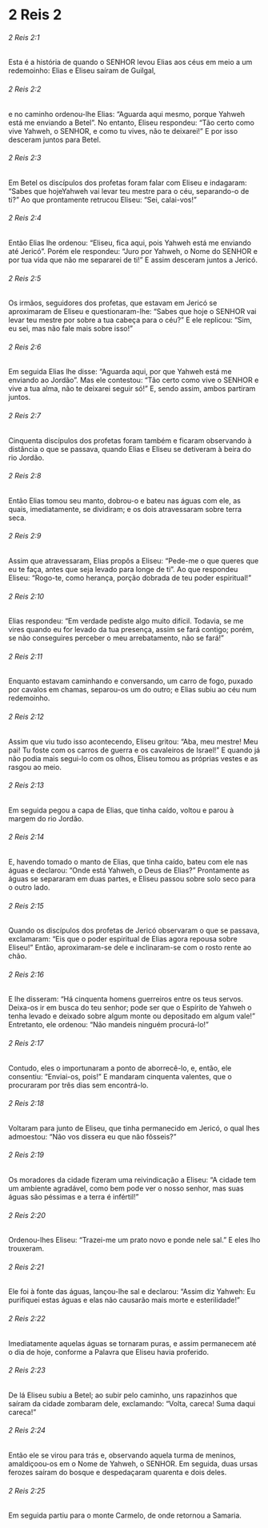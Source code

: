 # 2 Reis 2

###### 2 Reis 2:1

Esta é a história de quando o SENHOR levou Elias aos céus em meio a um redemoinho: Elias e Eliseu saíram de Guilgal,

###### 2 Reis 2:2

e no caminho ordenou-lhe Elias: “Aguarda aqui mesmo, porque Yahweh está me enviando a Betel”. No entanto, Eliseu respondeu: “Tão certo como vive Yahweh, o SENHOR, e como tu vives, não te deixarei!” E por isso desceram juntos para Betel.

###### 2 Reis 2:3

Em Betel os discípulos dos profetas foram falar com Eliseu e indagaram: “Sabes que hojeYahweh vai levar teu mestre para o céu, separando-o de ti?” Ao que prontamente retrucou Eliseu: “Sei, calai-vos!”

###### 2 Reis 2:4

Então Elias lhe ordenou: “Eliseu, fica aqui, pois Yahweh está me enviando até Jericó”. Porém ele respondeu: “Juro por Yahweh, o Nome do SENHOR e por tua vida que não me separarei de ti!” E assim desceram juntos a Jericó.

###### 2 Reis 2:5

Os irmãos, seguidores dos profetas, que estavam em Jericó se aproximaram de Eliseu e questionaram-lhe: “Sabes que hoje o SENHOR vai levar teu mestre por sobre a tua cabeça para o céu?” E ele replicou: “Sim, eu sei, mas não fale mais sobre isso!”

###### 2 Reis 2:6

Em seguida Elias lhe disse: “Aguarda aqui, por que Yahweh está me enviando ao Jordão”. Mas ele contestou: “Tão certo como vive o SENHOR e vive a tua alma, não te deixarei seguir só!” E, sendo assim, ambos partiram juntos.

###### 2 Reis 2:7

Cinquenta discípulos dos profetas foram também e ficaram observando à distância o que se passava, quando Elias e Eliseu se detiveram à beira do rio Jordão.

###### 2 Reis 2:8

Então Elias tomou seu manto, dobrou-o e bateu nas águas com ele, as quais, imediatamente, se dividiram; e os dois atravessaram sobre terra seca.

###### 2 Reis 2:9

Assim que atravessaram, Elias propôs a Eliseu: “Pede-me o que queres que eu te faça, antes que seja levado para longe de ti”. Ao que respondeu Eliseu: “Rogo-te, como herança, porção dobrada de teu poder espiritual!”

###### 2 Reis 2:10

Elias respondeu: “Em verdade pediste algo muito difícil. Todavia, se me vires quando eu for levado da tua presença, assim se fará contigo; porém, se não conseguires perceber o meu arrebatamento, não se fará!”

###### 2 Reis 2:11

Enquanto estavam caminhando e conversando, um carro de fogo, puxado por cavalos em chamas, separou-os um do outro; e Elias subiu ao céu num redemoinho.

###### 2 Reis 2:12

Assim que viu tudo isso acontecendo, Eliseu gritou: “Aba, meu mestre! Meu pai! Tu foste com os carros de guerra e os cavaleiros de Israel!” E quando já não podia mais segui-lo com os olhos, Eliseu tomou as próprias vestes e as rasgou ao meio.

###### 2 Reis 2:13

Em seguida pegou a capa de Elias, que tinha caído, voltou e parou à margem do rio Jordão.

###### 2 Reis 2:14

E, havendo tomado o manto de Elias, que tinha caído, bateu com ele nas águas e declarou: “Onde está Yahweh, o Deus de Elias?” Prontamente as águas se separaram em duas partes, e Eliseu passou sobre solo seco para o outro lado.

###### 2 Reis 2:15

Quando os discípulos dos profetas de Jericó observaram o que se passava, exclamaram: “Eis que o poder espiritual de Elias agora repousa sobre Eliseu!” Então, aproximaram-se dele e inclinaram-se com o rosto rente ao chão.

###### 2 Reis 2:16

E lhe disseram: “Há cinquenta homens guerreiros entre os teus servos. Deixa-os ir em busca do teu senhor; pode ser que o Espírito de Yahweh o tenha levado e deixado sobre algum monte ou depositado em algum vale!” Entretanto, ele ordenou: “Não mandeis ninguém procurá-lo!”

###### 2 Reis 2:17

Contudo, eles o importunaram a ponto de aborrecê-lo, e, então, ele consentiu: “Enviai-os, pois!” E mandaram cinquenta valentes, que o procuraram por três dias sem encontrá-lo.

###### 2 Reis 2:18

Voltaram para junto de Eliseu, que tinha permanecido em Jericó, o qual lhes admoestou: “Não vos dissera eu que não fôsseis?”

###### 2 Reis 2:19

Os moradores da cidade fizeram uma reivindicação a Eliseu: “A cidade tem um ambiente agradável, como bem pode ver o nosso senhor, mas suas águas são péssimas e a terra é infértil!”

###### 2 Reis 2:20

Ordenou-lhes Eliseu: “Trazei-me um prato novo e ponde nele sal.” E eles lho trouxeram.

###### 2 Reis 2:21

Ele foi à fonte das águas, lançou-lhe sal e declarou: “Assim diz Yahweh: Eu purifiquei estas águas e elas não causarão mais morte e esterilidade!”

###### 2 Reis 2:22

Imediatamente aquelas águas se tornaram puras, e assim permanecem até o dia de hoje, conforme a Palavra que Eliseu havia proferido.

###### 2 Reis 2:23

De lá Eliseu subiu a Betel; ao subir pelo caminho, uns rapazinhos que saíram da cidade zombaram dele, exclamando: “Volta, careca! Suma daqui careca!”

###### 2 Reis 2:24

Então ele se virou para trás e, observando aquela turma de meninos, amaldiçoou-os em o Nome de Yahweh, o SENHOR. Em seguida, duas ursas ferozes saíram do bosque e despedaçaram quarenta e dois deles.

###### 2 Reis 2:25

Em seguida partiu para o monte Carmelo, de onde retornou a Samaria.

